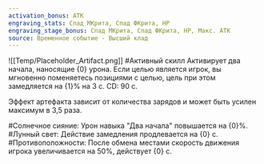 ```yaml
---
activation_bonus: АТК
engraving_stats: Спад МКрита, Спад ФКрита, HP
engraving_stage_bonus: Спад МКрита, Спад ФКрита, HP, Макс. АТК
source: Временное событие - Высший клад
---
```

![[Temp/Placeholder_Artifact.png]]
#Активный скилл
Активирует два начала, наносящие {0} урона. Если целью является игрок, вы мгновенно поменяетесь позициями с целью, цель при этом замедляется на {1}% на 3 с. CD: 90 с.

Эффект артефакта зависит от количества зарядов и может быть усилен максимум в 3,5 раза.

#Солнечное сияние: 
Урон навыка "Два начала" повышается на {0}%.
#Лунный свет: 
Действие замедления продлевается на {0} с.
#Противоположности: 
После обмена местами скорость движения игрока увеличивается на 50%, действует {0} с.

